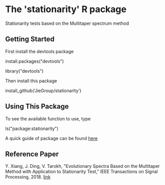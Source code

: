 # The 'stationarity' R package
Stationarity tests based on the Multitaper spectrum method

## Getting Started

First install the devtools package

install.packages("devtools")

library("devtools")

Then install this package

install_github('JieGroup/stationarity')

## Using This Package

To see the available function to use, type 

ls("package:stationarity")

A quick guide of package can be found [here](https://github.com/JieGroup/stationarity/blob/master/vignettes/user-guide.pdf) 

## Reference Paper  

Y. Xiang, J. Ding, V. Tarokh, "Evolutionary Spectra Based on the Multitaper Method with Application to Stationarity Test,"  IEEE Transactions on Signal Processing, 2018. [link](https://ieeexplore.ieee.org/document/8598905) 

